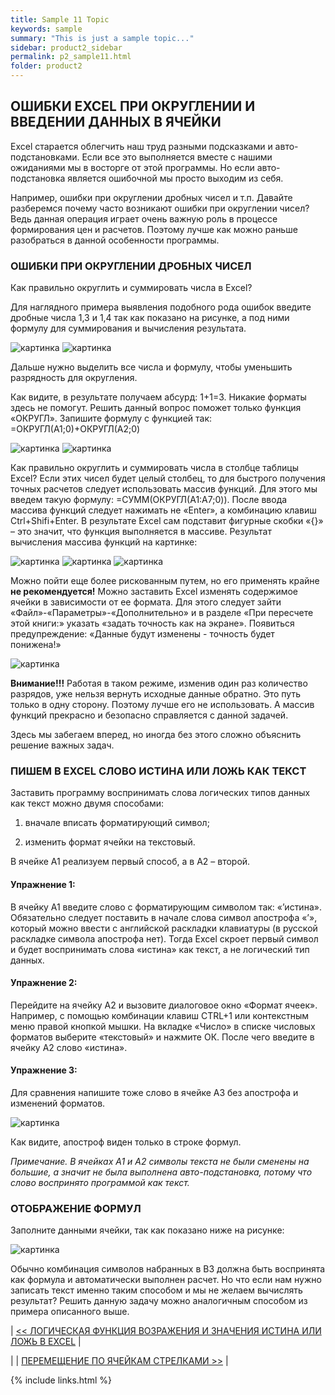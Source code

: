 ```yaml
---
title: Sample 11 Topic
keywords: sample
summary: "This is just a sample topic..."
sidebar: product2_sidebar
permalink: p2_sample11.html
folder: product2
---
```


## ОШИБКИ EXCEL ПРИ ОКРУГЛЕНИИ И ВВЕДЕНИИ ДАННЫХ В ЯЧЕЙКИ

Excel старается облегчить наш труд разными подсказками и авто-подстановками. Если все это выполняется вместе с нашими ожиданиями мы в восторге от этой программы. Но если авто-подстановка является ошибочной мы просто выходим из себя.

Например, ошибки при округлении дробных чисел и т.п. Давайте разберемся почему часто возникают ошибки при округлении чисел? Ведь данная операция играет очень важную роль в процессе формирования цен и расчетов. Поэтому лучше как можно раньше разобраться в данной особенности программы.

### ОШИБКИ ПРИ ОКРУГЛЕНИИ ДРОБНЫХ ЧИСЕЛ

Как правильно округлить и суммировать числа в Excel?

Для наглядного примера выявления подобного рода ошибок введите дробные числа 1,3 и 1,4 так как показано на рисунке, а под ними формулу для суммирования и вычисления результата.

![картинка](/images/s1/img38.PNG) ![картинка](/images/s1/img39.PNG)

Дальше нужно выделить все числа и формулу, чтобы уменьшить разрядность для округления.

Как видите, в результате получаем абсурд: 1+1=3. Никакие форматы здесь не помогут. Решить данный вопрос поможет только функция «ОКРУГЛ». Запишите формулу с функцией так: =ОКРУГЛ(A1;0)+ОКРУГЛ(A2;0)

![картинка](/images/s1/img40.PNG) ![картинка](/images/s1/img41.PNG)

Как правильно округлить и суммировать числа в столбце таблицы Excel? Если этих чисел будет целый столбец, то для быстрого получения точных расчетов следует использовать массив функций. Для этого мы введем такую формулу: =СУММ(ОКРУГЛ(A1:A7;0)). После ввода массива функций следует нажимать не «Enter», а комбинацию клавиш Ctrl+Shifi+Enter. В результате Excel сам подставит фигурные скобки «{}» – это значит, что функция выполняется в массиве. Результат вычисления массива функций на картинке:

![картинка](/images/s1/img42.PNG) ![картинка](/images/s1/img43.PNG) ![картинка](/images/s1/img44.PNG)

Можно пойти еще более рискованным путем, но его применять крайне **не рекомендуется!** Можно заставить Excel изменять содержимое ячейки в зависимости от ее формата. Для этого следует зайти «Файл»-«Параметры»-«Дополнительно» и в разделе «При пересчете этой книги:» указать «задать точность как на экране». Появиться предупреждение: «Данные будут изменены - точность будет понижена!»

![картинка](/images/s1/img45.PNG)

**Внимание!!!** Работая в таком режиме, изменив один раз количество разрядов, уже нельзя вернуть исходные данные обратно. Это путь только в одну сторону. Поэтому лучше его не использовать. А массив функций прекрасно и безопасно справляется с данной задачей.

Здесь мы забегаем вперед, но иногда без этого сложно объяснить решение важных задач.

### ПИШЕМ В EXCEL СЛОВО ИСТИНА ИЛИ ЛОЖЬ КАК ТЕКСТ

Заставить программу воспринимать слова логических типов данных как текст можно двумя способами:

1. вначале вписать форматирующий символ;

2. изменить формат ячейки на текстовый.

В ячейке А1 реализуем первый способ, а в А2 – второй.

#### Упражнение 1: 

В ячейку А1 введите слово с форматирующим символом так: «’истина». Обязательно следует поставить в начале слова символ апострофа «’», который можно ввести с английской раскладки клавиатуры (в русской раскладке символа апострофа нет). Тогда Excel скроет первый символ и будет воспринимать слова «истина» как текст, а не логический тип данных.

#### Упражнение 2: 

Перейдите на ячейку А2 и вызовите диалоговое окно «Формат ячеек». Например, с помощью комбинации клавиш CTRL+1 или контекстным меню правой кнопкой мышки. На вкладке «Число» в списке числовых форматов выберите «текстовый» и нажмите ОК. После чего введите в ячейку А2 слово «истина».

#### Упражнение 3: 

Для сравнения напишите тоже слово в ячейке А3 без апострофа и изменений форматов.

![картинка](/images/s1/img46.PNG)

Как видите, апостроф виден только в строке формул.

_Примечание. В ячейках А1 и А2 символы текста не были сменены на большие, а значит не была выполнена авто-подстановка, потому что слово воспринято программой как текст._

### ОТОБРАЖЕНИЕ ФОРМУЛ

Заполните данными ячейки, так как показано ниже на рисунке:

![картинка](/images/s1/img47.PNG)

Обычно комбинация символов набранных в B3 должна быть воспринята как формула и автоматически выполнен расчет. Но что если нам нужно записать текст именно таким способом и мы не желаем вычислять результат? Решить данную задачу можно аналогичным способом из примера описанного выше.

| [<< ЛОГИЧЕСКАЯ ФУНКЦИЯ ВОЗРАЖЕНИЯ И ЗНАЧЕНИЯ ИСТИНА ИЛИ ЛОЖЬ В EXCEL](p2_sample10.html) |

| | [ПЕРЕМЕЩЕНИЕ ПО ЯЧЕЙКАМ СТРЕЛКАМИ >>](p2_sample12.html) |

{% include links.html %}
